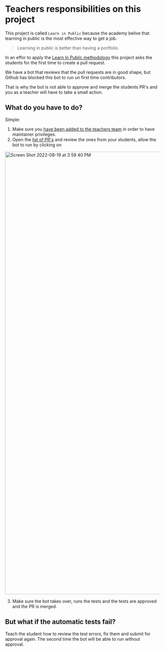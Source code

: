# Teachers responsibilities on this project

This project is called `Learn in Public` because the academy belive that learning in public is the most effective way to get a job.

> Learning in public is better than having a portfolio.

In an effor to apply the [Learn In Public methodology](https://www.swyx.io/learn-in-public/) this project asks the students for the first time to create a pull request.

We have a bot that reviews that the pull requests are in good shape, but Github has blocked this bot to run un first time contributors.

That is why the bot is not able to approve and merge the students PR's and you as a teacher will have to take a small action.

## What do you have to do?

Simple: 
1. Make sure you [have been added to the teachers team](https://github.com/orgs/4GeeksAcademy/teams/teachers/members) in order to have maintainer privileges.
2. Open the [list of PR's](https://github.com/4GeeksAcademy/About-4Geeks-Academy/pulls) and review the ones from your students, allow the bot to run by clicking on 

<img width="1439" alt="Screen Shot 2022-08-19 at 3 59 40 PM" src="https://user-images.githubusercontent.com/426452/185697948-dc1ddc31-278f-43c5-8ac4-16aee8cb4520.png">

3. Make sure the bot takes over, runs the tests and the tests are approved and the PR is merged.

## But what if the automatic tests fail?

Teach the student how to review the test errors, fix them and submit for approval again.
The second time the bot will be able to run without approval.
